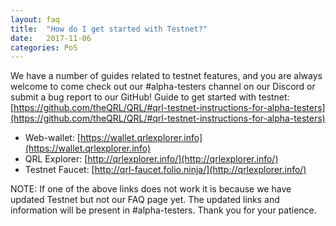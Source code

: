 ```yaml
---
layout: faq
title:  "How do I get started with Testnet?"
date:   2017-11-06
categories: PoS
---
```

We have a number of guides related to testnet features, and you are always welcome to come check out our #alpha-testers channel on our Discord or submit a bug report to our GitHub!
Guide to get started with testnet: [https://github.com/theQRL/QRL/#qrl-testnet-instructions-for-alpha-testers](https://github.com/theQRL/QRL/#qrl-testnet-instructions-for-alpha-testers)

- Web-wallet: [https://wallet.qrlexplorer.info](https://wallet.qrlexplorer.info)
- QRL Explorer: [http://qrlexplorer.info/](http://qrlexplorer.info/) 
- Testnet Faucet: [http://qrl-faucet.folio.ninja/](http://qrlexplorer.info/) 

NOTE: If one of the above links does not work it is because we have updated Testnet but not our FAQ page yet. The updated links and information will be present in #alpha-testers. Thank you for your patience.